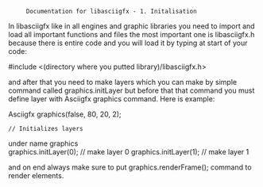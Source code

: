          Documentation for libasciigfx - 1. Initalisation

In libasciigfx like in all engines and graphic libraries
you need to import and load all important functions and files
the most important one is libasciigfx.h because there is entire code
and you will load it by typing at start of your code:

#include <(directory where you putted library)/libasciigfx.h>

and after that you need to make layers which you can make by simple command called graphics.initLayer
but before that that command you must define layer with Asciigfx graphics command. Here is example:


Asciigfx graphics(false, 80, 20, 2);

    // Initializes layers
  under name graphics  
graphics.initLayer(0);
    // make layer 0
graphics.initLayer(1);    // make layer 1


and on end always make sure to put graphics.renderFrame(); command to render elements.
